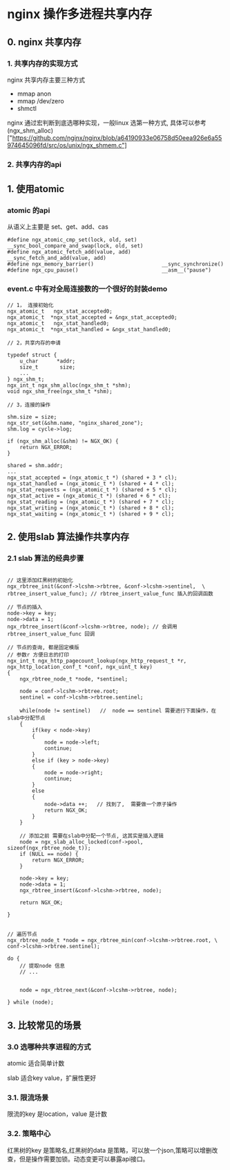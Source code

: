 # nginx 操作多进程共享内存

## 0. nginx 共享内存

### 1. 共享内存的实现方式
nginx 共享内存主要三种方式

* mmap anon 
* mmap /dev/zero
* shmctl 

nginx 通过宏判断到底选哪种实现，一般linux 选第一种方式, 具体可以参考(ngx_shm_alloc)["https://github.com/nginx/nginx/blob/a64190933e06758d50eea926e6a55974645096fd/src/os/unix/ngx_shmem.c"]



### 2. 共享内存的api



## 1. 使用atomic 

### atomic 的api
从语义上主要是 set、get、add、cas

```
#define ngx_atomic_cmp_set(lock, old, set)        __sync_bool_compare_and_swap(lock, old, set)
#define ngx_atomic_fetch_add(value, add)          __sync_fetch_and_add(value, add)
#define ngx_memory_barrier()                      __sync_synchronize() 
#define ngx_cpu_pause()                           __asm__("pause") 
```

### event.c 中有对全局连接数的一个很好的封装demo

```
// 1， 连接初始化
ngx_atomic_t   ngx_stat_accepted0;
ngx_atomic_t  *ngx_stat_accepted = &ngx_stat_accepted0;
ngx_atomic_t   ngx_stat_handled0;
ngx_atomic_t  *ngx_stat_handled = &ngx_stat_handled0;

// 2，共享内存的申请

typedef struct {
    u_char      *addr;
    size_t       size;
    ...
} ngx_shm_t;
ngx_int_t ngx_shm_alloc(ngx_shm_t *shm);
void ngx_shm_free(ngx_shm_t *shm);

// 3，连接的操作

shm.size = size;
ngx_str_set(&shm.name, "nginx_shared_zone");
shm.log = cycle->log;

if (ngx_shm_alloc(&shm) != NGX_OK) {
    return NGX_ERROR;
}

shared = shm.addr;
...
ngx_stat_accepted = (ngx_atomic_t *) (shared + 3 * cl);
ngx_stat_handled = (ngx_atomic_t *) (shared + 4 * cl);
ngx_stat_requests = (ngx_atomic_t *) (shared + 5 * cl);
ngx_stat_active = (ngx_atomic_t *) (shared + 6 * cl);
ngx_stat_reading = (ngx_atomic_t *) (shared + 7 * cl);
ngx_stat_writing = (ngx_atomic_t *) (shared + 8 * cl);
ngx_stat_waiting = (ngx_atomic_t *) (shared + 9 * cl);

```


## 2. 使用slab 算法操作共享内存

### 2.1 slab 算法的经典步骤

```

// 这里添加红黑树的初始化
ngx_rbtree_init(&conf->lcshm->rbtree, &conf->lcshm->sentinel,  \
rbtree_insert_value_func); // rbtree_insert_value_func 插入的回调函数

// 节点的插入
node->key = key;
node->data = 1;
ngx_rbtree_insert(&conf->lcshm->rbtree, node); // 会调用rbtree_insert_value_func 回调

// 节点的查询, 都是固定模版
// 参数r 方便日志的打印
ngx_int_t ngx_http_pagecount_lookup(ngx_http_request_t *r, ngx_http_location_conf_t *conf, ngx_uint_t key)
{
    ngx_rbtree_node_t *node, *sentinel;

	node = conf->lcshm->rbtree.root;
	sentinel = conf->lcshm->rbtree.sentinel;
	
	while(node != sentinel)   //  node == sentinel 需要进行下面操作，在slab中分配节点
	{
	    if(key < node->key)
	    {
	        node = node->left;
	        continue;
	    } 
	    else if (key > node->key)
	    {
	        node = node->right;
	        continue;
	    }
	    else
	    {
	        node->data ++;   // 找到了,  需要做一个原子操作
	        return NGX_OK;
	    }
	}
	
	// 添加之前 需要在slab中分配一个节点, 这其实是插入逻辑
	node = ngx_slab_alloc_locked(conf->pool, sizeof(ngx_rbtree_node_t));
	if (NULL == node) {
		return NGX_ERROR;
	}
	
	node->key = key;
	node->data = 1;
	ngx_rbtree_insert(&conf->lcshm->rbtree, node);
	
	return NGX_OK;

}

    
// 遍历节点
ngx_rbtree_node_t *node = ngx_rbtree_min(conf->lcshm->rbtree.root, \
conf->lcshm->rbtree.sentinel);

do {
	// 提取node 信息
	// ...


	node = ngx_rbtree_next(&conf->lcshm->rbtree, node);

} while (node);
```

## 3. 比较常见的场景

### 3.0 选哪种共享进程的方式
atomic 适合简单计数

slab 适合key value，扩展性更好

### 3.1. 限流场景
限流的key 是location，value 是计数

### 3.2. 策略中心
红黑树的key 是策略名,红黑树的data 是策略，可以放一个json,策略可以增删改查，但是操作需要加锁。动态变更可以暴露api接口。


